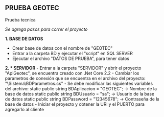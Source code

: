 ## PRUEBA GEOTEC
 Prueba tecnica

*Se agrega pasos para correr el proyecto*

**1. BASE DE DATOS**
  - Crear base de datos con el nombre de "GEOTEC"
  - Entrar a la carpeta BD y ejecutar el "script" en SQL SERVER
  - Ejecutar el archivo "DATOS DE PRUEBA", para tener datos

**2. * SERVIDOR**
	- Entrar a la carpeta "SERVIDOR" y abrir el proyecto "ApiGeotec", se encuentra creado con .Net Core 2.2
	- Cambiar los parametros de conexión que se encuentra en el archivo del proyecto: "\Sistema\BDParametros.cs"
		- Se debe modificar las siguientes variables del archivo:
		        static public string BDAplicacion = "GEOTEC";   -> Nombre de la base de datos
        		static public string BDUsuario = "sa";		-> Usuario de la base de datos
        		static public string BDPassword = "12345678";	-> Contraseña de la base de datos
	- Iniciar el proyecto y obtener la URl y el PUERTO para agregarlo al cliente